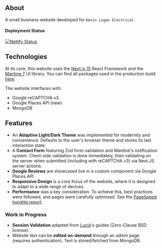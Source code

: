 ## About

A small business website developed for `Kevin Logan Electrical`.

#### Deployment Status

[![Netlify Status](https://api.netlify.com/api/v1/badges/fbd64af4-062b-4ad2-9397-8723d4b86d61/deploy-status)](https://app.netlify.com/sites/kevinloganelectrical/deploys)

## Technologies

At its core, this website uses the [Next.js 15](https://nextjs.org/) React Framework and the [Mantine 7](https://mantine.dev/) UI library. You can find all packages used in the production build [here](https://github.com/dLogan807/kevin-logan-electrical-v4/blob/main/licenses.json).

The website interfaces with:

- Google reCAPTCHA v3
- Google Places API (new)
- MongoDB

## Features

- An **Adaptive Light/Dark Theme** was implemented for modernity and convenience. Defaults to the user's browser theme and stores its last interaction state.
- A **Contact Form** featuring Zod form validation and Mantine's notification system. Client-side validation is done immediately, then validating on the server when submitted (including with reCAPTCHA v3) via Next.JS server actions.
- **Google Reviews** are showcased live in a custom component via Google Places API.
- **Responsive Design** is a core focus of the website, where it is designed to adapt to a wide range of devices.
- **Performance** was a key consideration. To achieve this, best practices were followed, and pages were carefully optimised. See the [PageSpeed Insights report](https://pagespeed.web.dev/analysis/https-www-kevinloganelectrical-co-nz/vp2fcnc48t?form_factor=mobile).

### Work in Progress

- **Session Validation** adapted from [Lucia](https://lucia-auth.com/sessions/cookies/nextjs)'s guides (Zero-Clause BSD license).
- Website text can be **edited on-demand** through an admin page (requires authentication). Text is stored/fetched from MongoDB.
